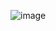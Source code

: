 ![image](https://camo.githubusercontent.com/67a1546d5c78680856faea66a727f69e1bd7713ec79dc494e02985023791b066/68747470733a2f2f692e6b796d2d63646e2e636f6d2f70686f746f732f696d616765732f6f726967696e616c2f3030312f3033362f3737352f3566362e676966)

